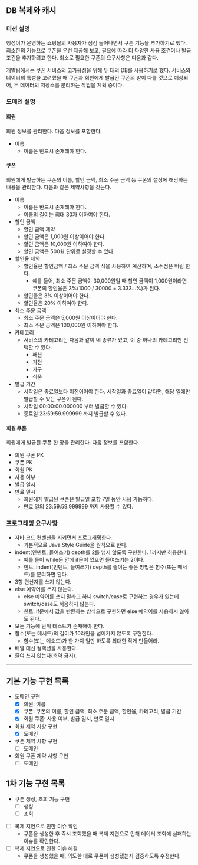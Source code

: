 ## DB 복제와 캐시

### 미션 설명

행성이가 운영하는 쇼핑몰의 사용자가 점점 늘어나면서 쿠폰 기능을 추가하기로 했다.
최소한의 기능으로 쿠폰을 우선 제공해 보고, 필요에 따라 더 다양한 사용 조건이나 발급 조건을 추가하려고 한다.
최소로 필요한 쿠폰의 요구사항은 다음과 같다.

개발팀에서는 쿠폰 서비스의 고가용성을 위해 두 대의 DB를 사용하기로 했다.
서비스와 데이터의 특성을 고려했을 때 쿠폰과 회원에게 발급된 쿠폰의 양이 다를 것으로 예상되어,
두 데이터의 저장소를 분리하는 작업을 계획 중이다.

### 도메인 설명

#### 회원

회원 정보를 관리한다. 다음 정보를 포함한다.

- 이름
  - 이름은 반드시 존재해야 한다.

#### 쿠폰

회원에게 발급하는 쿠폰의 이름, 할인 금액, 최소 주문 금액 등 쿠폰의 설정에 해당하는 내용을 관리한다.
다음과 같은 제약사항을 갖는다.

- 이름
  - 이름은 반드시 존재해야 한다.
  - 이름의 길이는 최대 30자 이하여야 한다.
- 할인 금액
  - 할인 금액 제약
  - 할인 금액은 1,000원 이상이어야 한다.
  - 할인 금액은 10,000원 이하여야 한다.
  - 할인 금액은 500원 단위로 설정할 수 있다.
- 할인율 제약
  - 할인율은 할인금액 / 최소 주문 금액 식을 사용하여 계산하며, 소수점은 버림 한다.
    - 예를 들어, 최소 주문 금액이 30,000원일 때 할인 금액이 1,000원이라면 쿠폰의 할인율은 3%(1000 / 30000 = 3.333...%)가 된다.
  - 할인율은 3% 이상이어야 한다.
  - 할인율은 20% 이하여야 한다.
- 최소 주문 금액
  - 최소 주문 금액은 5,000원 이상이어야 한다.
  - 최소 주문 금액은 100,000원 이하여야 한다.
- 카테고리
  - 서비스의 카테고리는 다음과 같이 네 종류가 있고, 이 중 하나의 카테고리만 선택할 수 있다.
    - 패션
    - 가전
    - 가구
    - 식품
- 발급 기간
  - 시작일은 종료일보다 이전이어야 한다. 시작일과 종료일이 같다면, 해당 일에만 발급할 수 있는 쿠폰이 된다.
  - 시작일 00:00:00.000000 부터 발급할 수 있다.
  - 종료일 23:59:59.999999 까지 발급할 수 있다.

#### 회원 쿠폰

회원에게 발급된 쿠폰 한 장을 관리한다. 다음 정보를 포함한다.

- 회원 쿠폰 PK
- 쿠폰 PK
- 회원 PK
- 사용 여부
- 발급 일시
- 만료 일시
  - 회원에게 발급된 쿠폰은 발급일 포함 7일 동안 사용 가능하다.
  - 만료 일의 23:59:59.999999 까지 사용할 수 있다.

### 프로그래밍 요구사항

- 자바 코드 컨벤션을 지키면서 프로그래밍한다.
  - 기본적으로 Java Style Guide을 원칙으로 한다.
- indent(인덴트, 들여쓰기) depth를 2를 넘지 않도록 구현한다. 1까지만 허용한다.
  - 예를 들어 while문 안에 if문이 있으면 들여쓰기는 2이다.
  - 힌트: indent(인덴트, 들여쓰기) depth를 줄이는 좋은 방법은 함수(또는 메서드)를 분리하면 된다.
- 3항 연산자를 쓰지 않는다.
- else 예약어를 쓰지 않는다.
  - else 예약어를 쓰지 말라고 하니 switch/case로 구현하는 경우가 있는데 switch/case도 허용하지 않는다.
  - 힌트: if문에서 값을 반환하는 방식으로 구현하면 else 예약어를 사용하지 않아도 된다.
- 모든 기능에 단위 테스트가 존재해야 한다.
- 함수(또는 메서드)의 길이가 10라인을 넘어가지 않도록 구현한다.
  - 함수(또는 메소드)가 한 가지 일만 하도록 최대한 작게 만들어라.
- 배열 대신 컬렉션을 사용한다.
- 줄여 쓰지 않는다(축약 금지).

---

## 기본 기능 구현 목록

- 도메인 구현
  - [x] 회원: 이름
  - [x] 쿠폰: 쿠폰의 이름, 할인 금액, 최소 주문 금액, 할인율, 카테고리, 발급 기간
  - [x] 회원 쿠폰: 사용 여부, 발급 일시, 만료 일시
- 회원 제약 사항 구현
  - [x] 도메인
- 쿠폰 제약 사항 구현
  - [ ] 도메인
- 회원 쿠폰 제약 사항 구현
  - [ ] 도메인

## 1차 기능 구현 목록

- 쿠폰 생성, 조회 기능 구현
  - [ ] 생성
  - [ ] 조회
- [ ] 복제 지연으로 인한 이슈 확인
  - 쿠폰을 생성한 후 즉시 조회했을 때 복제 지연으로 인해 데이터 조회에 실패하는 이슈를 확인한다.
- [ ] 복제 지연으로 인한 이슈 해결
  - 쿠폰을 생성했을 때, 의도한 대로 쿠폰이 생성됐는지 검증하도록 수정한다.

